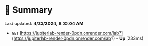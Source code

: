 # 📖 Summary
Last updated: **4/23/2024, 9:55:04 AM**

- `GET` [https://jupiterlab-render-0pdn.onrender.com/lab?](https://jupiterlab-render-0pdn.onrender.com/lab?) - **Up** (233ms)

